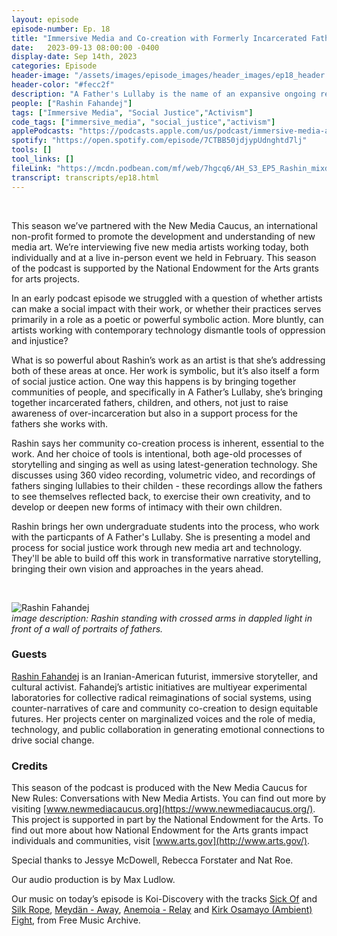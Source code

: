 ```yaml
---
layout: episode
episode-number: Ep. 18
title: "Immersive Media and Co-creation with Formerly Incarcerated Fathers"
date:   2023-09-13 08:00:00 -0400
display-date: Sep 14th, 2023
categories: Episode
header-image: "/assets/images/episode_images/header_images/ep18_header.jpg"
header-color: "#fecc2f"
description: "A Father's Lullaby is the name of an expansive ongoing research and storytelling project established by the new media artist Rashin Fahandej. Working with the formerly incarcerated, as well as her undergraduate students, the project highlights the role of fathers in raising children, and creates a space for paradigm shifting and social equity through a process of community co-creation."
people: ["Rashin Fahandej"]
tags: ["Immersive Media", "Social Justice","Activism"]
code_tags: ["immersive_media", "social_justice","activism"]
applePodcasts: "https://podcasts.apple.com/us/podcast/immersive-media-and-co-creation-with-formerly/id1536778522?i=1000627823557"
spotify: "https://open.spotify.com/episode/7CTBB50jdjypUdnghtd7lj"
tools: []
tool_links: []
fileLink: "https://mcdn.podbean.com/mf/web/7hgcq6/AH_S3_EP5_Rashin_mixdown_VFinal.mp3"
transcript: transcripts/ep18.html
---
```


<br>

This season we’ve partnered with the New Media Caucus, an international non-profit formed to promote the development and understanding of new media art. We’re interviewing five new media artists working today, both individually and at a live in-person event we held in February. This season of the podcast is supported by the National Endowment for the Arts grants for arts projects.


In an early podcast episode we struggled with a question of whether artists can make a social impact with their work, or whether their practices serves primarily in a role as a poetic or powerful symbolic action. More bluntly, can artists working with contemporary technology dismantle tools of oppression and injustice?

What is so powerful about Rashin’s work as an artist is that she’s addressing both of these areas at once. Her work is symbolic, but it’s also itself a form of social justice action. One way this happens is by bringing together communities of people, and specifically in A Father’s Lullaby, she’s bringing together incarcerated fathers, children, and others, not just to raise awareness of over-incarceration but also in a support process for the fathers she works with. 

Rashin says her community co-creation process is inherent, essential to the work. And her choice of tools is intentional, both age-old processes of storytelling and singing as well as using latest-generation technology. She discusses using 360 video recording, volumetric video, and recordings of fathers singing lullabies to their childen - these recordings allow the fathers to see themselves reflected back, to exercise their own creativity, and to develop or deepen new forms of intimacy with their own children. 

Rashin brings her own undergraduate students into the process, who work with the particpants of A Father's Lullaby. She is presenting a model and process for social justice work through new media art and technology. They'll be able to build off this work in transformative narrative storytelling, bringing their own vision and approaches in the years ahead.

<br>

![Rashin Fahandej]({{site.baseurl}}/assets/images/rashin.jpg)  
*image description: Rashin standing with crossed arms in dappled light in front of a wall of portraits of fathers.*

### Guests

<a href="http://www.rashinfahandej.com/" class="nameTag">Rashin Fahandej</a> is an Iranian-American futurist, immersive storyteller, and cultural activist. Fahandej’s artistic initiatives are multiyear experimental laboratories for collective radical reimaginations of social systems, using counter-narratives of care and community co-creation to design equitable futures. Her projects center on marginalized voices and the role of media, technology, and public collaboration in generating emotional connections to drive social change.

### Credits

This season of the podcast is produced with the New Media Caucus for New Rules: Conversations with New Media Artists. You can find out more by visiting [www.newmediacaucus.org](https://www.newmediacaucus.org/). This project is supported in part by the National Endowment for the Arts. To find out more about how National Endowment for the Arts grants impact individuals and communities, visit [www.arts.gov](http://www.arts.gov/). 

Special thanks to Jessye McDowell, Rebecca Forstater and Nat Roe. 

Our audio production is by Max Ludlow. 

Our music on today’s episode is Koi-Discovery with the tracks [Sick Of](https://freemusicarchive.org/music/koi-discovery/omega/sick-of/) and [Silk Rope](https://freemusicarchive.org/music/koi-discovery/omega/silk-rope/), [Meydän - Away](https://freemusicarchive.org/music/Meydan/Ambient_1860/Away_1569), [Anemoia - Relay](https://freemusicarchive.org/music/anemoia/home-3/relay-1/) and [Kirk Osamayo  (Ambient) Fight](https://freemusicarchive.org/music/kirk-osamayo/season-one/ambient-fight/), from Free Music Archive.


